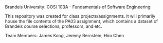 Brandeis University: COSI 103A - Fundamentals of Software Engineering

This repository was created for class projects/assignments. It will primarily house the file contents of the PA03 assignment, which contains a dataset of Brandeis course selections, professors, and etc.

Team Members: James Kong, Jeremy Bernstein, Hiro Chen
